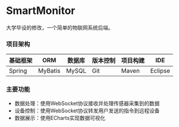 # SmartMonitor

大学毕设的修改，一个简单的物联网系统后端。

### 项目架构

基础框架|ORM|数据库|版本控制|项目构建|IDE
-|-|-|-|-|-
Spring|MyBatis|MySQL|Git|Maven|Eclipse

### 主要功能

- 数据处理：使用WebSocket协议接收并处理传感器采集到的数据
- 设备控制：使用WebSocket协议转发用户发送的指令到远程设备
- 数据展示：使用ECharts实现数据可视化
